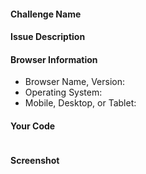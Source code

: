 <!-- FreeCodeCamp Issue Template -->

<!-- NOTE: ISSUES ARE NOT FOR CODE HELP - Ask for Help at https://gitter.im/FreeCodeCamp/Help -->
<!-- Please provide as much detail as possible for us to fix your issue -->
<!-- Remove any heading sections you did not fill out -->

#### Challenge Name
<!-- Insert link to challenge below -->


#### Issue Description
<!-- Describe below when the issue happens and how to reproduce it -->


#### Browser Information
<!-- Describe your workspace in which you are having issues-->

* Browser Name, Version: 
* Operating System: 
* Mobile, Desktop, or Tablet: 

#### Your Code
<!-- If relevant, paste all of your challenge code after the next line -->
```js

```

#### Screenshot
<!-- Add a screenshot of your issue -->


